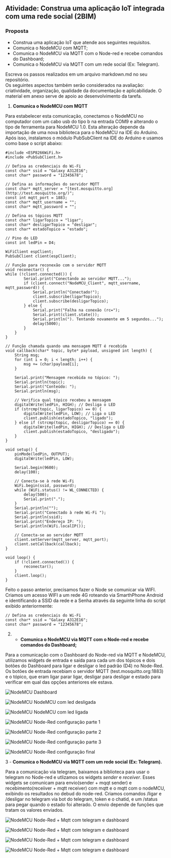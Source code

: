 ## Atividade: Construa uma aplicação IoT integrada com uma rede social (2BIM)
### Proposta
- Construa uma aplicação IoT que atende aos seguintes requisitos.
-   Comunica o NodeMCU com MQTT;  
-   Comunica o NodeMCU via MQTT com o Node-red e recebe comandos do Dashboard;
-   Comunica o NodeMCU via MQTT com um rede social (Ex: Telegram).  

Escreva os passos realizados em um arquivo markdown.md no seu repositório.  
Os seguintes aspectos também serão considerados na avaliação: criatividade, organização, qualidade da documentação e aplicabilidade. O material em anexo serve de apoio ao desenvolvimento da tarefa.

1. **Comunica o NodeMCU com MQTT**

Para estabelecer esta comunicação, conectamos o NodeMCU no computador com um cabo usb do tipo b na entrada COM9 e alterando o tipo de ferramenta para NodeMCU 1.0.  Esta alteração depende da importação de uma nova biblioteca para o NodeMCU na IDE do Arduino. 
Após isso, instalamos o módulo PubSubClient na IDE do Arduino e usamos como base o script abaixo:

```
#include <ESP8266WiFi.h>  
#include <PubSubClient.h>  
  
// Defina as credenciais do Wi-Fi  
const char* ssid = "Galaxy A312E16";  
const char* password = "12345678";  
  
// Defina as informações do servidor MQTT  
const char* mqtt_server = "[test.mosquitto.org](http://test.mosquitto.org/)";  
const int mqtt_port = 1883;  
const char* mqtt_username = "";  
const char* mqtt_password = "";  
  
// Defina os tópicos MQTT  
const char* ligarTopico = "ligar";  
const char* desligarTopico = "desligar";  
const char* estadoTopico = "estado";  
  
// Pino do LED  
const int ledPin = D4;  
  
WiFiClient espClient;  
PubSubClient client(espClient);  
  
// Função para reconexão com o servidor MQTT  
void reconectar() {  
while (!client.connected()) {  
		Serial.print("Conectando ao servidor MQTT...");  
		if (client.connect("NodeMCU_Client", mqtt_username, mqtt_password)) {  
			Serial.println("Conectado!");  
			client.subscribe(ligarTopico);  
			client.subscribe(desligarTopico);  
		} else {  
			Serial.print("Falha na conexão (rc=");  
			Serial.print(client.state());  
			Serial.println("). Tentando novamente em 5 segundos...");  
			delay(5000);  
		}  
	}  
}  
  
// Função chamada quando uma mensagem MQTT é recebida  
void callback(char* topic, byte* payload, unsigned int length) {  
	String msg;  
	for (int i = 0; i < length; i++) {  
		msg += (char)payload[i];  
	}  
  
	Serial.print("Mensagem recebida no tópico: ");  
	Serial.println(topic);  
	Serial.print("Conteúdo: ");  
	Serial.println(msg);  
	  
	// Verifica qual tópico recebeu a mensagem  
	digitalWrite(ledPin, HIGH); // Desliga o LED  
	if (strcmp(topic, ligarTopico) == 0) {  
		digitalWrite(ledPin, LOW); // Liga o LED  
		client.publish(estadoTopico, "ligado");  
	} else if (strcmp(topic, desligarTopico) == 0) {  
		digitalWrite(ledPin, HIGH); // Desliga o LED  
		client.publish(estadoTopico, "desligado");  
	}  
}  
  
void setup() {  
	pinMode(ledPin, OUTPUT);  
	digitalWrite(ledPin, LOW);  
	  
	Serial.begin(9600);  
	delay(100);  
	  
	// Conecta-se à rede Wi-Fi  
	WiFi.begin(ssid, password);  
	while (WiFi.status() != WL_CONNECTED) {  
		delay(500);  
		Serial.print(".");  
	}  
	Serial.println("");  
	Serial.print("Conectado à rede Wi-Fi ");  
	Serial.println(ssid);  
	Serial.print("Endereço IP: ");  
	Serial.println(WiFi.localIP());  
	  
	// Conecta-se ao servidor MQTT  
	client.setServer(mqtt_server, mqtt_port);  
	client.setCallback(callback);  
}  
  
void loop() {  
	if (!client.connected()) {  
		reconectar();  
	}  
	client.loop();  
}
```
Feito o passo anterior, precisamos fazer o Node se comunicar via WIFI. Criamos um acesso WIFI a um rede 4G roteando via SmarthPhone Android e identificando a SSID da rede e a Senha através da seguinte linha do script exibido anteriormente:

```
// Defina as credenciais do Wi-Fi  
const char* ssid = "Galaxy A312E16";  
const char* password = "12345678";  
```
2. -   **Comunica o NodeMCU via MQTT com o Node-red e recebe comandos do Dashboard;**

Para a comunicação com o Dashboard do Node-red via MQTT e NodeMCU, utilizamos widgets de entrada e saída para cada um dos tópicos e dois botões do Dashboard para ligar e desligar o led padrão (D4) no Node-Red. Os botões de entrada recebiam o servidor MQTT (test.mosquitto.org:1883) e o tópico, que eram ligar parar ligar, desligar para desligar e estado para verificar em qual das opções anteriores ele estava.

![NodeMCU](/imagens/dashboard.png)
Dashboard

![NodeMCU](/imagens/mcu-led-off.jpg)
NodeMCU com led desligada

![NodeMCU](/imagens/mcu-led-on.jpg)
NodeMCU com led ligada

![NodeMCU](/imagens/node-red-mqtt-conf1.png)
Node-Red configuração parte 1

![NodeMCU](/imagens/node-red-mqtt-conf2.png)
Node-Red configuração parte 2

![NodeMCU](/imagens/node-red-mqtt-conf3.png)
Node-Red configuração parte 3

![NodeMCU](/imagens/node-red.png)
Node-Red configuração final

3 -   **Comunica o NodeMCU via MQTT com um rede social (Ex: Telegram).** 

Para a comunicação via telegram, baixamos a biblioteca para usar o telegram no Node-red e utlizamos os widgets *sender*
e *receiver*. Esses widgets se comunicam para envio(sender + mqqt sender) e recebimento(receiiver + mqtt receiver) 
com mqtt e o mqtt com o nodeMCU, exibindo os resultados no debud do node-red. Criamos comandos /ligar e /desligar no 
telegram via bot do telegram, token e o chatid, e um /status para pegar quando o estado foi alterado. O envio depende de funções
que tratam os valores enviados.

![NodeMCU](/imagens/mcu-red-telegram.png)
Node-Red + Mqtt com telegram e dashboard

![NodeMCU](/imagens/func-guarda-estado.png)
Node-Red + Mqtt com telegram e dashboard

![NodeMCU](/imagens/func-envia-mensagem.png)
Node-Red + Mqtt com telegram e dashboard

![NodeMCU](/imagens/func-envia-estado.png)
Node-Red + Mqtt com telegram e dashboard
